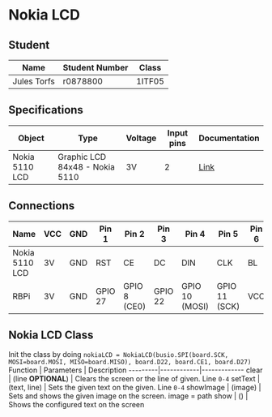 # Nokia LCD
## Student
Name | Student Number | Class
-----|----------------|------
Jules Torfs | r0878800 | 1ITF05

## Specifications
Object | Type | Voltage | Input pins | Documentation
-------|------|---------|------------|--------------
Nokia 5110 LCD | Graphic LCD 84x48 - Nokia 5110 | 3V | 2 | [Link](https://robu.in/wp-content/uploads/2017/09/User_Manual_ET_LCD5110.pdf)

## Connections
Name | VCC | GND | Pin 1 | Pin 2 | Pin 3 | Pin 4 | Pin 5 | Pin 6 | 
-----|-----|-----|-------|-------|-------|-------|-------|-------|
Nokia 5110 LCD | 3V | GND | RST | CE | DC | DIN | CLK | BL |
RBPi| 3V | GND | GPIO 27 | GPIO 8 (CE0) | GPIO 22 | GPIO 10 (MOSI) | GPIO 11 (SCK) | VCC |

## Nokia LCD Class
Init the class by doing `nokiaLCD = NokiaLCD(busio.SPI(board.SCK, MOSI=board.MOSI, MISO=board.MISO), board.D22, board.CE1, board.D27)`
Function | Parameters | Description
---------|------------|-------------
clear | (line **OPTIONAL**) | Clears the screen or the line of given. Line `0-4`
setText | (text, line) | Sets the given text on the given. Line `0-4`
showImage | (image) | Sets and shows the given image on the screen. image = path
show | () | Shows the configured text on the screen